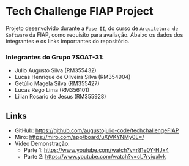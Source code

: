 # Tech Challenge FIAP Project

Projeto desenvolvido durante a `Fase II`, do curso de `Arquitetura de Software` da FIAP, como requisito para avaliação. Abaixo os dados dos integrantes e os links importantes do repositório.

### Integrantes do Grupo 7SOAT-31:

- Julio Augusto Silva (RM355432)
- Lucas Henrique de Oliveira Silva (RM354904)
- Getúlio Magela Silva (RM355427)
- Lucas Rego Lima (RM356101)
- Lilian Rosario de Jesus (RM355928)

## Links

- GitHub: https://github.com/augustojulio-code/techchallengeFIAP
- Miro: https://miro.com/app/board/uXjVKYNMy0E=/
- Video Demonstração: 
  - Parte 1: https://www.youtube.com/watch?v=r81e0Y-HJx4
  - Parte 2: https://www.youtube.com/watch?v=cL7ryiqxlvk
